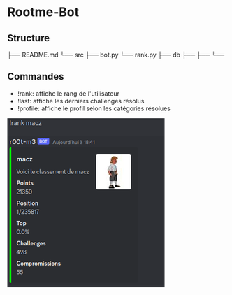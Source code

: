 # Rootme-Bot


## Structure

├── README.md
└── src
     ├── bot.py
     └── rank.py
├── db
        ├── 
        ├── 
        └── 

## Commandes

- !rank: affiche le rang de l'utilisateur
- !last: affiche les derniers challenges résolus
- !profile: affiche le profil selon les catégories résolues

![](./rank.png)


